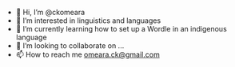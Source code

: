 - 👋 Hi, I’m @ckomeara
- 👀 I’m interested in linguistics and languages
- 🌱 I’m currently learning how to set up a Wordle in an indigenous language
- 💞️ I’m looking to collaborate on ...
- 📫 How to reach me omeara.ck@gmail.com

<!---
ckomeara/ckomeara is a ✨ special ✨ repository because its `README.md` (this file) appears on your GitHub profile.
You can click the Preview link to take a look at your changes.
--->
